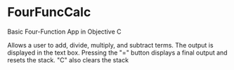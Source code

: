 # FourFuncCalc
Basic Four-Function App in Objective C

Allows a user to add, divide, multiply, and subtract terms. The output is displayed in the text box. 
Pressing the "=" button displays a final output and resets the stack. "C" also clears the stack
